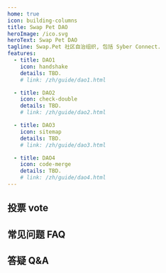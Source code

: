```yaml
---
home: true
icon: building-columns
title: Swap Pet DAO
heroImage: /ico.svg
heroText: Swap Pet DAO
tagline: Swap.Pet 社区自治组织, 包括 Syber Connect. 
features:
  - title: DAO1
    icon: handshake
    details: TBD.
    # link: /zh/guide/dao1.html 

  - title: DAO2
    icon: check-double
    details: TBD.
    # link: /zh/guide/dao2.html  

  - title: DAO3
    icon: sitemap
    details: TBD.
    # link: /zh/guide/dao3.html 

  - title: DAO4
    icon: code-merge
    details: TBD.
    # link: /zh/guide/dao4.html  
---
```


## 投票 vote

## 常见问题 FAQ

## 答疑 Q&A

